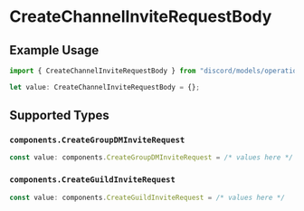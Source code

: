 # CreateChannelInviteRequestBody

## Example Usage

```typescript
import { CreateChannelInviteRequestBody } from "discord/models/operations";

let value: CreateChannelInviteRequestBody = {};
```

## Supported Types

### `components.CreateGroupDMInviteRequest`

```typescript
const value: components.CreateGroupDMInviteRequest = /* values here */
```

### `components.CreateGuildInviteRequest`

```typescript
const value: components.CreateGuildInviteRequest = /* values here */
```

